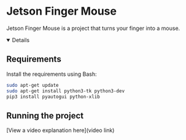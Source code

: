 # Jetson Finger Mouse

Jetson Finger Mouse is a project that turns your finger into a mouse.
<details open>

## <summary>Requirements</summary>

Install the requirements using Bash:
```bash
sudo apt-get update
sudo apt-get install python3-tk python3-dev
pip3 install pyautogui python-xlib
```
</details>

## Running the project


[View a video explanation here](video link)
